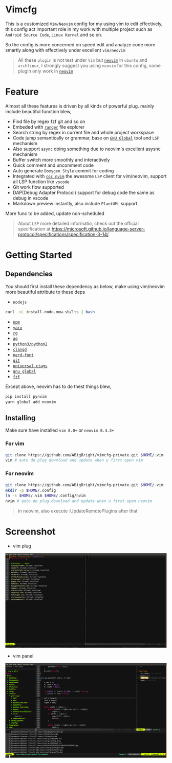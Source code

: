 # Vimcfg

This is a customized `Vim/Neovim` config for my using vim to edit effectively, this config act important role in my work with multiple project such as `Android Source Code`, `Linux Kernel` and so on.

So the config is more concerned on speed edit and analyze code more smartly along with effectively under excellent `vim/neovim`

> All these `plugin` is not test under `Vim` but [`neovim`](https://github.com/neovim/neovim) in `ubuntu` and `archlinux`, I strongly suggest you using `neovim` for this config, some plugin only work in [`neovim`](https://github.com/neovim/neovim)

# Feature

Almost all these features is driven by all kinds of powerful plug. mainly include beautiful function blew,

+ Find file by regex fzf git and so on
+ Embeded with [`ranger`](https://github.com/ranger/ranger) file explorer
+ Search string by regex in current file and whole project workspace
+ Code jump semantically or grammar, base on [`GNU Global`](https://www.gnu.org/software/global/) tool and `LSP` mechanism
+ Also support `async` doing something due to neovim's excellent asysnc mechanism
+ Buffer switch more smoothly and interactively
+ Quick comment and uncomment code 
+ Auto generate `Doxygen Style` commit for coding
+ Integrated with [`coc.nvim`](https://github.com/neoclide/coc.nvim) the awesome `LSP` client for vim/neovim, support all LSP function like `vscode` 
+ Git work flow supported
+ DAP(Debug Adapter Protocol) support for debug code the same as debug in vscode
+ Markdown preview instantly, also include `PlantUML` support

More func to be added, update non-scheduled

> About `LSP` more detailed informatio, check out the official specification at https://microsoft.github.io/language-server-protocol/specifications/specification-3-14/.

# Getting Started

## Dependencies

You should first install these dependency as below, make using vim/neovim more beautiful attribute to these deps

* `nodejs`
```sh
curl -sL install-node.now.sh/lts | bash
```
* [`npm`](https://github.com/npm/cli)
* [`yarn`](https://classic.yarnpkg.com/zh-Hans/docs/install/#debian-stable)
* [`rg`](https://github.com/BurntSushi/ripgrep)
* [`ag`](https://github.com/ggreer/the_silver_searcher)
* [`python3/python2`](https://www.python.org/downloads/)
* [`clangd`](https://releases.llvm.org/download.html)
* [`nerd-font`](https://github.com/ryanoasis/nerd-fonts)
* [`git`](https://git-scm.com/downloads)
* [`universal ctags`](https://github.com/universal-ctags/ctags)
* [`gnu global`](http://www.gnu.org/software/global/download.html)
* [`fzf`](https://github.com/junegunn/fzf)

Except above, neovim has to do thest things blew,

```sh
pip install pynvim
yarn global add neovim
```

## Installing

Make sure have installed `vim 8.0+` or `neovim 0.4.3+`

### For vim
```sh
git clone https://github.com/ABigBright/vimcfg-private.git $HOME/.vim
vim # auto do plug download and update when u first open vim
```
### For neovim

```sh
git clone https://github.com/ABigBright/vimcfg-private.git $HOME/.vim
mkdir -p $HOME/.config
ln -s $HOME/.vim $HOME/.config/nvim
nvim # auto do plug download and update when u first open neovim
```
> in neovim, also execute :UpdateRemotePlugins after that

# Screenshot
* vim plug

![vim plug](https://github.com/ABigBright/vimcfg/blob/master/pic/plug_install.png)

* vim panel

![vim panel](https://github.com/ABigBright/vimcfg/blob/master/pic/vim_panel.png)
